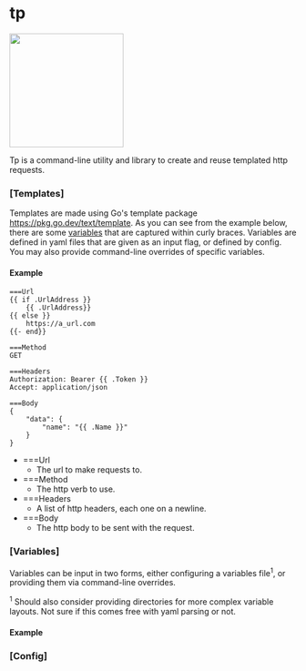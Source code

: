 # tp

<img src="https://github.com/dfairburn/tp/assets/47511336/48b17b4e-68ad-4d5b-af26-f60a70dcd0b5" width=200 />


Tp is a command-line utility and library to create and reuse templated http requests.

### [Templates]

Templates are made using Go's template package https://pkg.go.dev/text/template. As you can see from the example below, 
there are some [variables](#variables) that are captured within curly braces. Variables are defined in yaml files that are given as 
an input flag, or defined by config. You may also provide command-line overrides of specific variables.

#### Example
```
===Url
{{ if .UrlAddress }}
    {{ .UrlAddress}}
{{ else }}
    https://a_url.com
{{- end}}

===Method
GET

===Headers
Authorization: Bearer {{ .Token }}
Accept: application/json

===Body
{
    "data": {
        "name": "{{ .Name }}"
    }
}
```

- ===Url
  - The url to make requests to.
- ===Method
    - The http verb to use.
- ===Headers
    - A list of http headers, each one on a newline.
- ===Body
    - The http body to be sent with the request.


### [Variables]

Variables can be input in two forms, either configuring a variables file<sup>1</sup>, or providing them via command-line
overrides.


<sup>1</sup> Should also consider providing directories for more complex variable layouts. Not sure if this comes free 
with yaml parsing or not.

#### Example

### [Config]
